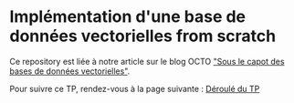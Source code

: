 # Implémentation d'une base de données vectorielles from scratch

Ce repository est liée à notre article sur le blog OCTO ["Sous le capot des bases de données vectorielles"](https://blog.octo.com/sous-le-capot-des-bases-de-donnees-vectorielles-(vector-databases)).

Pour suivre ce TP, rendez-vous à la page suivante : [Déroulé du TP](https://aurelienmassiot.github.io/simple_vector_db/tp_simple_vector_db/#0)